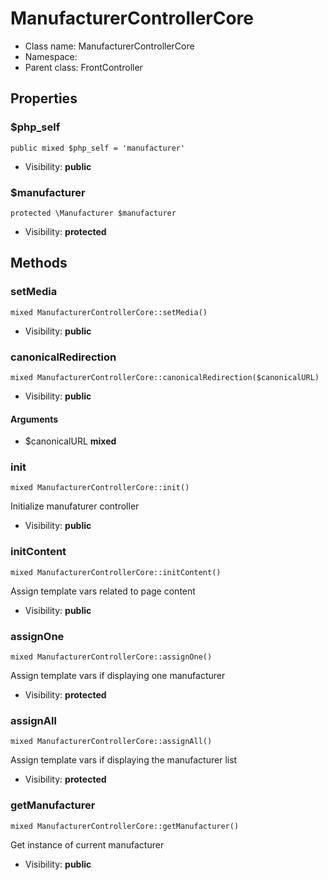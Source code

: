 ManufacturerControllerCore
===============






* Class name: ManufacturerControllerCore
* Namespace: 
* Parent class: FrontController





Properties
----------


### $php_self

    public mixed $php_self = 'manufacturer'





* Visibility: **public**


### $manufacturer

    protected \Manufacturer $manufacturer





* Visibility: **protected**


Methods
-------


### setMedia

    mixed ManufacturerControllerCore::setMedia()





* Visibility: **public**




### canonicalRedirection

    mixed ManufacturerControllerCore::canonicalRedirection($canonicalURL)





* Visibility: **public**


#### Arguments
* $canonicalURL **mixed**



### init

    mixed ManufacturerControllerCore::init()

Initialize manufaturer controller



* Visibility: **public**




### initContent

    mixed ManufacturerControllerCore::initContent()

Assign template vars related to page content



* Visibility: **public**




### assignOne

    mixed ManufacturerControllerCore::assignOne()

Assign template vars if displaying one manufacturer



* Visibility: **protected**




### assignAll

    mixed ManufacturerControllerCore::assignAll()

Assign template vars if displaying the manufacturer list



* Visibility: **protected**




### getManufacturer

    mixed ManufacturerControllerCore::getManufacturer()

Get instance of current manufacturer



* Visibility: **public**



